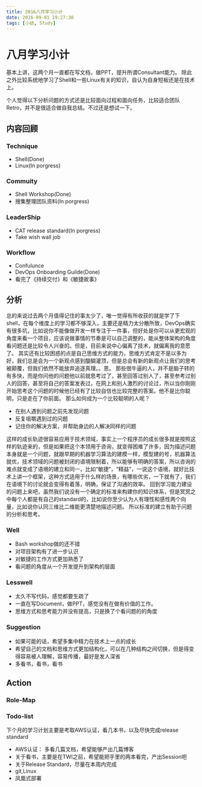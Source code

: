 ```yaml
---
title: 2016八月学习小计
date: 2016-09-01 19:27:38
tags: [小结, Study]
---
```


# 八月学习小计

基本上讲，这两个月一直都在写文档，做PPT，提升所谓Consultant能力。
除此之外比较系统地学习了Shell和一些Linux有关的知识，自认为自身短板还是在技术上。

<!-- more -->

个人觉得以下分析问题的方式还是比较面向过程和面向任务，比较适合团队Retro，并不是很适合做自我总结。不过还是想试一下。
## 内容回顾
### Technique
 - Shell(Done)
 - Linux(In porgress)

### Commuity
 - Shell Workshop(Done)
 - 搜集整理团队资料(In porgress)
 
### LeaderShip
 - CAT release standard(In porgress)
 - Take wish wall job

### Workflow
 - Confulunce
 - DevOps Onboarding Guilde(Done)
 - 看完了《持续交付》和《敏捷故事》

## 分析
总的来说过去两个月值得记住的事太少了，唯一觉得有所收获的就是学了下shell，在每个维度上的学习都不够深入，主要还是精力太分散所致，DevOps确实有很多坑，比如说你不能像做开发一样专注于一件事，但好处是你可以从更宏观的角度来看一个项目，应该说做事情的节奏是可以自己调整的，能从整体架构的角度看问题还是比较令人兴奋的。但是，目前来说中心偏离了技术，就偏离我的意愿了。
其实还有比较困惑的点是自己思维方式的能力，思维方式肯定不是以多为好，我们总是会为一个新观点感到醍醐灌顶，但是总会有新的新观点让我们的思考被颠覆，但我们依然不能放弃追逐真理。。恩。
那些很牛逼的人，并不是脑子转的有多快，而是你问他的问题他以前就思考过了，甚至回答过别人了，甚至参考过别人的回答，甚至将自己的答案发表过，在网上和别人激烈的讨论过，所以当你刚刚开始思考这个问题的时候他已经有了比较自信也比较完整的答案。他不是比你聪明，只是走在了你前面。
那么如何成为一个比较聪明的人呢？

 - 在别人遇到问题之前先发现问题
 - 反复咀嚼遇到过的问题
 - 记住你的解决方案，并帮助身边的人解决同样的问题 

这样的成长轨迹很容易应用于技术领域，事实上一个程序员的成长很多就是按照这样的轨迹来的，但是如果把这个本领用于咨询，就变得困难了许多，因为描述问题本身就是一个问题，就跟早期的机器学习算法的建模一样，模型建的号，机器算法就优，技术领域的问题被封闭的语境限制着，所以能够有明确的答案，所以咨询的难点就变成了语境的建立和同一，比如“敏捷”，“精益”，一说这个语境，就好比技术上讲一个框架，这种方式适用于什么样的场景，有哪些优劣，一下就有了，我们在语境下的讨论就会变得有着落，明确，保证了沟通的效率。
回到学习能力建设的问题上来吧，虽然我们说没有一个确定的标准来构建你的知识体系，但是冥冥之中每个人都是有自己的standard的，比如说你至少认为人有理性和感性两个向量，比如说你认同三维比二维能更清楚地描述问题。
所以标准的建立有助于问题的分析和思考。

### Well
 - Bash workshop做的还不错
 - 对项目架构有了进一步认识
 - 对敏捷的工作方式更加熟悉了
 - 看问题的角度从一个开发提升到架构的层面

### Lesswell
 - 太久不写代码，感觉都要生疏了
 - 一直在写Document，做PPT，感觉没有在做有价值的工作。
 - 思维方式和思考能力并没有提高，只是换了个看问题的的角度

### Suggestion
 - 如果可能的话，希望多集中精力在技术上一点的成长
 - 希望自己的文档和思维方式更加结构化，可以在几种结构之间切换，但是得变得容易被人理解，容易传播，最好是发人深省
 - 多看书，看书，看书

## Action

### Role-Map

### Todo-list
下个月的学习计划主要是考取AWS认证，看几本书，以及尽快完成release standard

 - AWS认证： 多看几篇文档，希望能够产出几篇博客
 - 关于看书，主要是在TWI之前，希望能把手里的两本看完，产出Session吧
 - 关于Release Standard，尽量在本周内完成
 - git,Linux
 - 凤凰式部署
